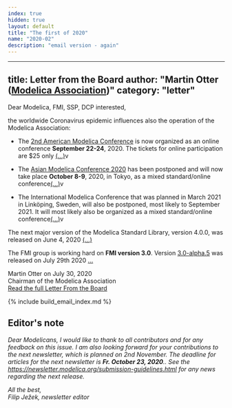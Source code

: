 ```yaml
---
index: true
hidden: true
layout: default
title: "The first of 2020"
name: "2020-02"
description: "email version - again"
---
```

---
title: Letter from the Board
author: "Martin Otter ([Modelica Association](https://www.modelica.org/))"
category: "letter"
---

Dear Modelica, FMI, SSP, DCP interested,

the worldwide Coronavirus epidemic influences also the operation of the Modelica Association:

- The [2nd American Modelica Conference](https://www.modelica.org/events/modelica2020Americas)
  is now organized as an online conference **September 22-24**, 2020. The tickets for online participation are $25 only [(...)](https://newsletter.modelica.org/2020-02/index#letter-from-the-board)v

- The [Asian Modelica Conference 2020](https://2020.asian.conference.modelica.org/) 
  has been postponed and will now take place **October 8-9**, 2020, in Tokyo, as a mixed
  standard/online conference[(...)](https://newsletter.modelica.org/2020-02/index#letter-from-the-board)v

- The International Modelica Conference that was planned in March 2021 in Linköping, Sweden, will also be
  postponed, most likely to September 2021. It will most likely also be organized as a mixed
  standard/online conference[(...)](https://newsletter.modelica.org/2020-02/index#letter-from-the-board)v

The next major version of the Modelica Standard Library, version 4.0.0, was released on June 4, 2020 [(...)](https://newsletter.modelica.org/2020-02/index#letter-from-the-board)

The FMI group is working hard on **FMI version 3.0**. Version [3.0-alpha.5](https://github.com/modelica/fmi-standard) was 
released on July 29th 2020 [...](https://newsletter.modelica.org/2020-02/index#letter-from-the-board)

Martin Otter on July 30, 2020    
Chairman of the Modelica Association    
[Read the full Letter From the Board](https://newsletter.modelica.org/2020-02/index#letter-from-the-board)

{% include build_email_index.md %}

## Editor's note
*Dear Modelicans, I would like to thank to all contributors and for any feedback on this issue. I am also looking forward for your contributions to the next newsletter, which is  planned on 2nd November. The deadline for articles for the next newsletter is **Fr. October 23, 2020**.. See the https://newsletter.modelica.org/submission-guidelines.html for any news regarding the next release.*

*All the best,    
Filip Ježek, newsletter editor*

